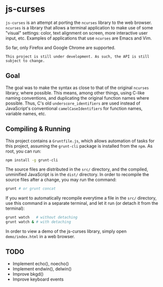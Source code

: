 # js-curses

`js-curses` is an attempt at porting the `ncurses` library to the web browser.
`ncurses` is a library that allows a terminal application to make use of some
"visual" settings: color, text alignment on screen, more interactive user input,
etc. Examples of applications that use `ncurses` are Emacs and Vim.

So far, only Firefox and Google Chrome are supported.

```
This project is still under development. As such, the API is still subject to change.
```

## Goal

The goal was to make the syntax as close to that of the original `ncurses`
library, where possible. This means, among other things, using C-like naming
conventions, and duplicating the original function names where possible. Thus,
C's old `underscore_identifiers` are used instead of JavaScript's conventional
`camelCaseIdentifiers` for function names, variable names, etc.

## Compiling & Running

This project contains a `Gruntfile.js`, which allows automation of tasks for
this project, assuming the `grunt-cli` package is installed from the `npm`. As
root, you can run:

```bash
npm install -g grunt-cli
```

The source files are distributed in the `src/` directory, and the compiled,
unminified JavaScript is in the `dist/` directory. In order to recompile the
source files after a change, you may run the command:

```bash
grunt # or grunt concat
```

If you want to automatically recompile everytime a file in the `src/` directory,
use this command in a separate terminal, and let it run (or detach it from the
terminal):

```bash
grunt watch   # without detaching
grunt watch & # with detaching
```

In order to view a demo of the js-curses library, simply open `demo/index.html`
in a web browser.

## TODO

* Implement echo(), noecho()
* Implement endwin(), delwin()
* Improve bkgd()
* Improve keyboard events
